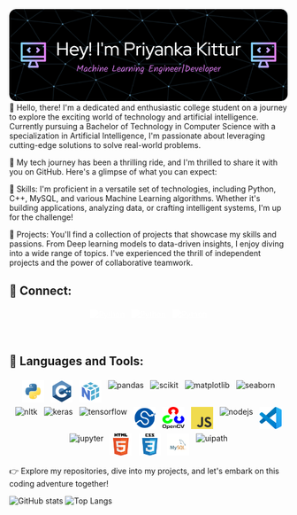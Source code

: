 <img src="https://github.com/kitturpriya/kitturpriya/blob/main/github-header-image.png">
👋 Hello, there! I'm a dedicated and enthusiastic college student on a journey to explore the exciting world of technology and artificial intelligence. Currently pursuing a Bachelor of Technology in Computer Science with a specialization in Artificial Intelligence, I'm passionate about leveraging cutting-edge solutions to solve real-world problems.


🚀 My tech journey has been a thrilling ride, and I'm thrilled to share it with you on GitHub. Here's a glimpse of what you can expect:

🧠 Skills: I'm proficient in a versatile set of technologies, including Python, C++, MySQL, and various Machine Learning algorithms. Whether it's building applications, analyzing data, or crafting intelligent systems, I'm up for the challenge!

💼 Projects: You'll find a collection of projects that showcase my skills and passions. From Deep learning models to data-driven insights, I enjoy diving into a wide range of topics. I've experienced the thrill of independent projects and the power of collaborative teamwork.

## 🔗 Connect:


<p align="center">
 <a href="https://www.linkedin.com/in/priyanka-kittur-a15379206/" target="_blank" rel="noopener noreferrer"> <img src="https://content.linkedin.com/content/dam/brand/site/img/logo/in-box-variations.png" alt="Python" height="40" style="vertical-align: top; margin: 4px; filter: brightness(0) invert(1);"></a>
 <a href="mailto:priyankakittur557@gmail.com"> <img src="https://cdn.jsdelivr.net/npm/simple-icons@v3/icons/gmail.svg" alt="Python" height="40" style="vertical-align: top; margin: 4px; filter: brightness(0) invert(1);"></a>
  <a href="https://www.hackerrank.com/priyankakittur51" target="_blank" rel="noopener noreferrer"> <img src="https://cdn.jsdelivr.net/npm/simple-icons@3.13.0/icons/hackster.svg" alt="Python" height="40" style="vertical-align: top; margin: 4px; filter: brightness(0) invert(1);"> </a>
</p>

<br />

## 🧰 Languages and Tools:
<p align="center">
<img src="https://raw.githubusercontent.com/github/explore/80688e429a7d4ef2fca1e82350fe8e3517d3494d/topics/python/python.png" alt="Python" height="40" style="vertical-align:top; margin:4px">
 <img src="https://raw.githubusercontent.com/github/explore/80688e429a7d4ef2fca1e82350fe8e3517d3494d/topics/cpp/cpp.png" alt="cpp" height="40" style="vertical-align:top; margin:4px">
 <img src="https://raw.githubusercontent.com/github/explore/d530d6a3a171a53f7b8eb4e9e005136e7ebd898f/topics/numpy/numpy.png" alt="numpy" height="40" style="vertical-align:top; margin:4px">
 <img src="https://camo.githubusercontent.com/981d48e57e23a4907cebc4eb481799b5882595ea978261f22a3e131dcd6ebee6/68747470733a2f2f70616e6461732e7079646174612e6f72672f7374617469632f696d672f70616e6461732e737667" alt="pandas" height="40" style="vertical-align:top; margin:4px">
 <img src="https://raw.githubusercontent.com/scikit-learn/scikit-learn/main/doc/logos/scikit-learn-logo.png" alt="scikit" height="40" style="vertical-align:top; margin:4px">
 <img src="https://camo.githubusercontent.com/109927a15915074d15313889468aa9aa688de3b9e38cc4359a01f665d351114e/68747470733a2f2f6d6174706c6f746c69622e6f72672f5f7374617469632f6c6f676f322e737667" alt="matplotlib" height="40" style="vertical-align:top; margin:4px">
 <img src="https://raw.githubusercontent.com/mwaskom/seaborn/master/doc/_static/logo-wide-lightbg.svg" alt="seaborn" height="40" style="vertical-align:top; margin:4px">
 <img src="https://avatars.githubusercontent.com/u/124114?s=200&v=4" alt="nltk" height="40" style="vertical-align:top; margin:4px">
 <img src="https://camo.githubusercontent.com/906e661107a3bc03104ca5d88336d1f4b0e80fdcac65efaf7904041d371c747f/68747470733a2f2f73332e616d617a6f6e6177732e636f6d2f6b657261732e696f2f696d672f6b657261732d6c6f676f2d323031382d6c617267652d313230302e706e67" alt="keras" height="40" style="vertical-align:top; margin:4px">
  <img src="https://camo.githubusercontent.com/aeb4f612bd9b40d81c62fcbebd6db44a5d4344b8b962be0138817e18c9c06963/68747470733a2f2f7777772e74656e736f72666c6f772e6f72672f696d616765732f74665f6c6f676f5f686f72697a6f6e74616c2e706e67" alt="tensorflow" height="40" style="vertical-align:top; margin:4px">
 <img src="https://raw.githubusercontent.com/scipy/scipy/main/doc/source/_static/logo.svg" alt="scipy" height="40" style="vertical-align:top; margin:4px">
 <img src="https://raw.githubusercontent.com/github/explore/80688e429a7d4ef2fca1e82350fe8e3517d3494d/topics/opencv/opencv.png" alt="opencv" height="40" style="vertical-align:top; margin:4px">
<img src="https://raw.githubusercontent.com/github/explore/80688e429a7d4ef2fca1e82350fe8e3517d3494d/topics/javascript/javascript.png" alt="Javascript" height="40" style="vertical-align:top; margin:4px">
 <img src="https://nodejs.org/static/images/logo.svg" alt="nodejs" height="40" style="vertical-align:top; margin:4px">
<img src="https://raw.githubusercontent.com/github/explore/80688e429a7d4ef2fca1e82350fe8e3517d3494d/topics/visual-studio-code/visual-studio-code.png" alt="VS Code" height="40" style="vertical-align:top; margin:4px">
 <img src="https://docs.jupyter.org/en/latest/_static/jupyter.svg" alt="jupyter" height="40" style="vertical-align:top; margin:4px">
 <img src="https://raw.githubusercontent.com/github/explore/80688e429a7d4ef2fca1e82350fe8e3517d3494d/topics/html/html.png" alt="html" height="40" style="vertical-align:top; margin:4px">
 <img src="https://raw.githubusercontent.com/github/explore/80688e429a7d4ef2fca1e82350fe8e3517d3494d/topics/css/css.png" alt="css" height="40" style="vertical-align:top; margin:4px">
 <img src="https://raw.githubusercontent.com/github/explore/80688e429a7d4ef2fca1e82350fe8e3517d3494d/topics/mysql/mysql.png" alt="mysql" height="40" style="vertical-align:top; margin:4px">
 <img src="https://upload.wikimedia.org/wikipedia/en/thumb/8/80/UiPath_2019_Corporate_Logo.png/330px-UiPath_2019_Corporate_Logo.png" alt="uipath" height="40" style="vertical-align:top; margin:4px">
 
 
</p>

👉 Explore my repositories, dive into my projects, and let's embark on this coding adventure together!

![GitHub stats](https://github-readme-stats.vercel.app/api?username=kitturpriya&show_icons=true&theme=holi)
![Top Langs](https://github-readme-stats.vercel.app/api/top-langs/?username=kitturpriya&theme=holi)
<!--
**kitturpriya/kitturpriya** is a ✨ _special_ ✨ repository because its `README.md` (this file) appears on your GitHub profile.

Here are some ideas to get you started:

- 🔭 I’m currently working on ...
- 🌱 I’m currently learning ...
- 👯 I’m looking to collaborate on ...
- 🤔 I’m looking for help with ...
- 💬 Ask me about ...
- 📫 How to reach me: ...
- 😄 Pronouns: ...
- ⚡ Fun fact: ...
-->
